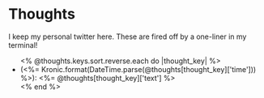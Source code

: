 ---
---

# Thoughts

I keep my personal twitter here. These are fired off by a one-liner in my terminal!

<ul>
<% @thoughts.keys.sort.reverse.each do |thought_key| %>
  <li>
  (<%= Kronic.format(DateTime.parse(@thoughts[thought_key]['time'])) %>): <%= @thoughts[thought_key]['text'] %> 
  </li>
<% end %>
</ul>
